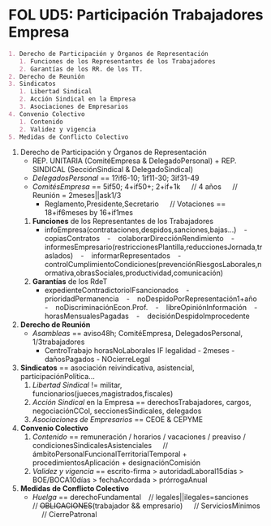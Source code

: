 # FOL UD5: Participación Trabajadores Empresa

```markdown
1. Derecho de Participación y Órganos de Representación
   1. Funciones de los Representantes de los Trabajadores
   2. Garantías de los RR. de los TT.
2. Derecho de Reunión
3. Sindicatos
   1. Libertad Sindical
   2. Acción Sindical en la Empresa
   3. Asociaciones de Empresarios
4. Convenio Colectivo
   1. Contenido
   2. Validez y vigencia
5. Medidas de Conflicto Colectivo
```

1. Derecho de Participación y Órganos de Representación
    - REP. UNITARIA (ComitéEmpresa & DelegadoPersonal) + REP. SINDICAL (SecciónSindical & DelegadoSindical)
    - *DelegadosPersonal* == 1?if6-10; 1if11-30; 3if31-49
    - *ComitésEmpresa* == 5if50; 4+if50+; 2+if+1k &emsp; // 4 años &emsp; // Reunión = 2meses||ask1/3
      - Reglamento,Presidente,Secretario &emsp; // Votaciones == 18+if6meses by 16+if1mes
   1. **Funciones** de los Representantes de los Trabajadores
       - infoEmpresa(contrataciones,despidos,sanciones,bajas...) &ensp; - &ensp; copiasContratos &ensp; - &ensp; colaborarDirecciónRendimiento &ensp; - &ensp; informesEmpresario(restriccionesPlantilla,reduccionesJornada,traslados) &ensp; - &ensp; informarRepresentados &ensp; - &ensp; controlCumplimientoCondiciones(prevenciónRiesgosLaborales,normativa,obrasSociales,productividad,comunicación)
   2. **Garantías** de los RdeT
       - expedienteContradictorioIFsancionados &ensp; - &ensp; prioridadPermanencia &ensp; - &ensp; noDespidoPorRepresentación1+año &ensp; - &ensp; noDiscriminaciónEcon.Prof. &ensp; - &ensp; libreOpiniónInformación &ensp; - &ensp; horasMensualesPagadas &ensp; - &ensp; decisiónDespidoImprocedente
2. **Derecho de Reunión**
    - *Asambleas* == aviso48h; ComitéEmpresa, DelegadosPersonal, 1/3trabajadores
      - CentroTrabajo horasNoLaborales IF legalidad - 2meses - dañosPagados - NOcierreLegal
3. **Sindicatos** == asociación reivindicativa, asistencial, participaciónPolítica...
   1. *Libertad Sindical* != militar, funcionarios(jueces,magistrados,fiscales)
   2. *Acción Sindical* en la Empresa == derechosTrabajadores, cargos, negociaciónCCol, seccionesSindicales, delegados
   3. *Asociaciones de Empresarios* == CEOE & CEPYME
4. **Convenio Colectivo** <!--NEGOCIACIÓN-->
   1. *Contenido* == remuneración / horarios / vacaciones / preaviso / condicionesSindicalesAsistenciales &emsp; // ámbitoPersonalFuncionalTerritorialTemporal + procedimientosAplicación + designaciónComisión
   2. *Validez y vigencia* == escrito-firma > autoridadLaboral15días > BOE/BOCA10días > fechaAcordada > prórrogaAnual
5. **Medidas de Conflicto Colectivo**
    - *Huelga* == derechoFundamental &ensp; // legales||ilegales=sanciones &emsp; // ~~OBLIGACIONES~~(trabajador && empresario) &emsp; // ServiciosMínimos &emsp; // CierrePatronal
